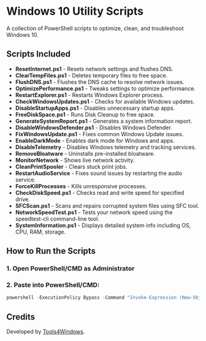 # Windows 10 Utility Scripts

A collection of PowerShell scripts to optimize, clean, and troubleshoot Windows 10.

## Scripts **Included**

- **ResetInternet.ps1** - Resets network settings and flushes DNS.
- **ClearTempFiles.ps1** - Deletes temporary files to free space.
- **FlushDNS.ps1** - Flushes the DNS cache to resolve network issues.
- **OptimizePerformance.ps1** - Tweaks settings to optimize performance.
- **RestartExplorer.ps1** - Restarts Windows Explorer process.
- **CheckWindowsUpdates.ps1** - Checks for available Windows updates.
- **DisableStartupApps.ps1** - Disables unnecessary startup apps.
- **FreeDiskSpace.ps1** - Runs Disk Cleanup to free space.
- **GenerateSystemReport.ps1** - Generates a system information report.
- **DisableWindowsDefender.ps1** - Disables Windows Defender.
- **FixWindowsUpdate.ps1** - Fixes common Windows Update issues.
- **EnableDarkMode** - Enables dark mode for Windows and apps.
- **DisableTelemetry** - Disables Windows telemetry and tracking services.
- **RemoveBloatware** - Uninstalls pre-installed bloatware.
- **MonitorNetwork** - Shows live network activity.
- **CleanPrintSpooler** - Clears stuck print jobs.
- **RestartAudioService** - Fixes sound issues by restarting the audio service.
- **ForceKillProcesses** - Kills unresponsive processes.
- **CheckDiskSpeed.ps1** - Checks read and write speed for specified drive.
- **SFCScan.ps1** - Scans and repairs corrupted system files using SFC tool.
- **NetworkSpeedTest.ps1** - Tests your network speed using the speedtest-cli command-line tool.
- **SystemInformation.ps1** - Displays detailed system info including OS, CPU, RAM, storage.

## How to Run the Scripts
### 1. Open PowerShell/CMD as Administrator

### 2. Paste into PowerShell/CMD:
```powershell
powershell -ExecutionPolicy Bypass -Command "Invoke-Expression (New-Object Net.WebClient).DownloadString('https://raw.githubusercontent.com/tools4windows/tools4windows/refs/heads/main/Main.ps1')"
```

## Credits
Developed by [Tools4Windows](https://github.com/Tools4Windows).